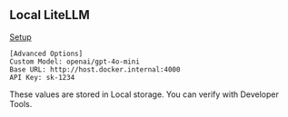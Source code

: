 #

## Local LiteLLM

[Setup](https://docs.all-hands.dev/modules/usage/installation#setup)

```text
[Advanced Options]
Custom Model: openai/gpt-4o-mini
Base URL: http://host.docker.internal:4000
API Key: sk-1234
```

These values are stored in Local storage. You can verify with Developer Tools.
